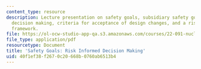 ```yaml
---
content_type: resource
description: Lecture presentation on safety goals, subsidiary safety goals, risk informed
  decision making, criteria for acceptance of design changes, and a risk informed
  framework.
file: https://ol-ocw-studio-app-qa.s3.amazonaws.com/courses/22-091-nuclear-reactor-safety-spring-2008/40f1ef38f2670c20668b0760ab6513b4_MIT22_091S08_lec12.pdf
file_type: application/pdf
resourcetype: Document
title: 'Safety Goals: Risk Informed Decision Making'
uid: 40f1ef38-f267-0c20-668b-0760ab6513b4
---
```

